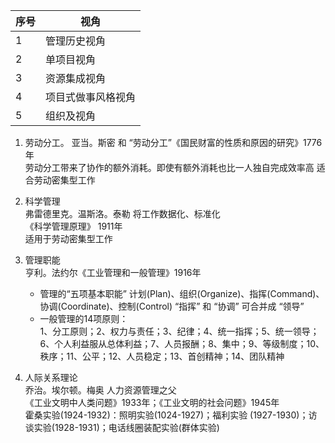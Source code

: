 
| 序号 | 视角 |
| --- | --- |
| 1 | 管理历史视角 |
| 2 | 单项目视角 |
| 3 | 资源集成视角 |
| 4 | 项目式做事风格视角 |
| 5 | 组织及视角 |

1. 劳动分工。 
   亚当。斯密 和 “劳动分工”《国民财富的性质和原因的研究》1776年  
   劳动分工带来了协作的额外消耗。即使有额外消耗也比一人独自完成效率高
   适合劳动密集型工作
2. 科学管理  
    弗雷德里克。温斯洛。泰勒 将工作数据化、标准化  
    《科学管理原理》 1911年  
    适用于劳动密集型工作
3. 管理职能  
   亨利。法约尔《工业管理和一般管理》1916年  
   - 管理的“五项基本职能”
   计划(Plan)、组织(Organize)、指挥(Command)、协调(Coordinate)、控制(Control)
   “指挥” 和 “协调” 可合并成 “领导”  
   - 一般管理的14项原则：  
   1、分工原则；2、权力与责任；3、纪律；4、统一指挥；5、统一领导；6、个人利益服从总体利益；7、人员报酬；8、集中；9、等级制度；10、秩序；11、公平；12、人员稳定；13、首创精神；14、团队精神   
   
4. 人际关系理论  
乔治。埃尔顿。梅奥 人力资源管理之父  
《工业文明中人类问题》1933年；《工业文明的社会问题》1945年  
霍桑实验(1924-1932)：照明实验(1024-1927)；福利实验 (1927-1930)；访谈实验(1928-1931)；电话线圈装配实验(群体实验)

